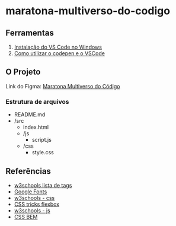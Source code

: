 # maratona-multiverso-do-codigo

## Ferramentas

1. [Instalação do VS Code no Windows](https://kenzie.com.br/blog/instalacao-vs-code-windows/)
2. [Como utilizar o codepen e o VSCode](https://kenzie-academy-brasil.github.io/ferramentas/)

## O Projeto

Link do Figma: [Maratona Multiverso do Código](https://www.figma.com/file/7QHOxURZL0cUtUcEnJ2pdh/Projeto_Kenzie-no-Multiverso-do-C%C3%B3digo-(open)?node-id=0%3A1)

### Estrutura de arquivos 

- README.md
- /src
  - index.html
  - /js
      - script.js
  - /css
      - style.css

## Referências
- [w3schools lista de tags](https://www.w3schools.com/tags/default.asp)
- [Google Fonts](https://fonts.google.com/)
- [w3schools - css](https://www.w3schools.com/css/)
- [CSS tricks flexbox](https://css-tricks.com/snippets/css/a-guide-to-flexbox/)
- [w3schools - js](https://www.w3schools.com/js/default.asp)
- [CSS BEM](http://getbem.com/naming/)